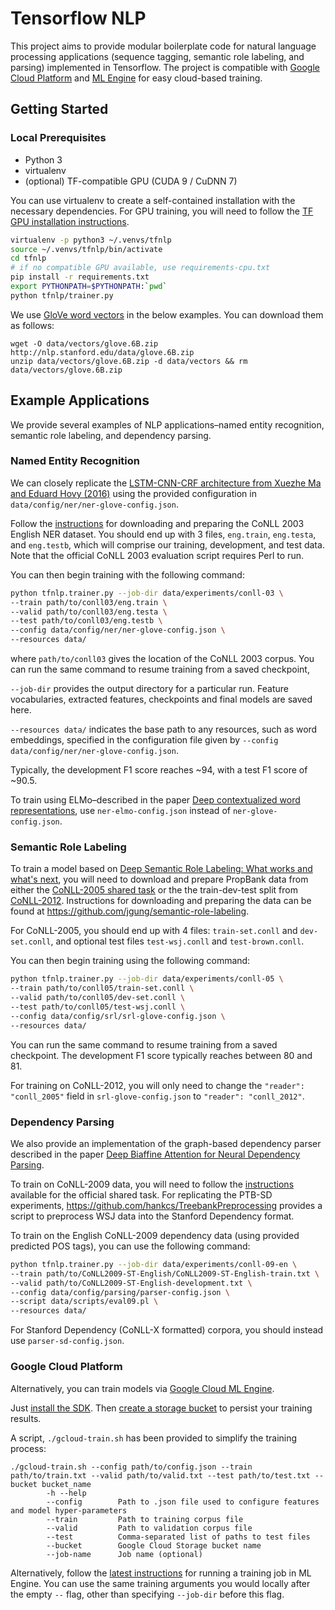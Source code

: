 # Tensorflow NLP

This project aims to provide modular boilerplate code for natural language processing applications 
(sequence tagging, semantic role labeling, and parsing) implemented in Tensorflow. 
The project is compatible with [Google Cloud Platform](https://cloud.google.com/) 
and [ML Engine](https://cloud.google.com/ml-engine/) for easy cloud-based training.

## Getting Started
### Local Prerequisites
* Python 3
* virtualenv
* (optional) TF-compatible GPU (CUDA 9 / CuDNN 7)

You can use virtualenv to create a self-contained installation with the necessary dependencies. 
For GPU training, you will need to follow the [TF GPU installation instructions](
https://www.tensorflow.org/install/install_linux#NVIDIARequirements).

```bash
virtualenv -p python3 ~/.venvs/tfnlp
source ~/.venvs/tfnlp/bin/activate
cd tfnlp
# if no compatible GPU available, use requirements-cpu.txt
pip install -r requirements.txt
export PYTHONPATH=$PYTHONPATH:`pwd`
python tfnlp/trainer.py
```

We use [GloVe word vectors](https://nlp.stanford.edu/projects/glove/) in the below examples.
You can download them as follows:
```
wget -O data/vectors/glove.6B.zip http://nlp.stanford.edu/data/glove.6B.zip
unzip data/vectors/glove.6B.zip -d data/vectors && rm data/vectors/glove.6B.zip
```


## Example Applications
We provide several examples of NLP applications–named entity recognition, semantic role labeling, 
and dependency parsing.

### Named Entity Recognition
We can closely replicate the 
[LSTM-CNN-CRF architecture from Xuezhe Ma and Eduard Hovy (2016)](
http://www.aclweb.org/anthology/P16-1101) 
using the provided configuration in `data/config/ner/ner-glove-config.json`.

Follow the [instructions](https://www.clips.uantwerpen.be/conll2003/ner/) 
for downloading and preparing the CoNLL 2003 English NER dataset.
You should end up with 3 files,
`eng.train`, `eng.testa`, and `eng.testb`, which will comprise our training, development, 
and test data. Note that the official CoNLL 2003 evaluation script requires Perl to run.

You can then begin training with the following command:
```bash
python tfnlp.trainer.py --job-dir data/experiments/conll-03 \
--train path/to/conll03/eng.train \
--valid path/to/conll03/eng.testa \
--test path/to/conll03/eng.testb \
--config data/config/ner/ner-glove-config.json \
--resources data/
```
where `path/to/conll03` gives the location of the CoNLL 2003 corpus.
You can run the same command to resume training from a saved checkpoint,


`--job-dir` provides the output directory for a particular run.
Feature vocabularies, extracted features, checkpoints and final models are saved here.

`--resources data/` indicates the base path to any resources, such as word embeddings, 
specified in the configuration file given by `--config data/config/ner/ner-glove-config.json`.

Typically, the development F1 score reaches ~94, with a test F1 score of ~90.5.

To train using ELMo–described in the paper 
[Deep contextualized word representations](https://arxiv.org/abs/1802.05365), 
use `ner-elmo-config.json` instead of `ner-glove-config.json`.

### Semantic Role Labeling
To train a model based on
[Deep Semantic Role Labeling: What works and what's next](
https://homes.cs.washington.edu/~luheng/files/acl2017_hllz.pdf), 
you will need to download and prepare PropBank data from either the 
[CoNLL-2005 shared task](http://www.lsi.upc.edu/~srlconll/soft.html) 
or the the train-dev-test split from [CoNLL-2012](http://cemantix.org/data/ontonotes.html).
Instructions for downloading and preparing the data can be found at 
https://github.com/jgung/semantic-role-labeling.

For CoNLL-2005, you should end up with 4 files: `train-set.conll` and `dev-set.conll`, 
and optional test files `test-wsj.conll` and `test-brown.conll`.

You can then begin training using the following command:
```bash
python tfnlp.trainer.py --job-dir data/experiments/conll-05 \
--train path/to/conll05/train-set.conll \
--valid path/to/conll05/dev-set.conll \
--test path/to/conll05/test-wsj.conll \
--config data/config/srl/srl-glove-config.json \
--resources data/
```
You can run the same command to resume training from a saved checkpoint. 
The development F1 score typically reaches between 80 and 81.

For training on CoNLL-2012, you will only need to change the `"reader": "conll_2005"` field in 
`srl-glove-config.json` to `"reader": "conll_2012"`.

### Dependency Parsing
We also provide an implementation of the graph-based dependency parser described in the paper 
[Deep Biaffine Attention for Neural Dependency Parsing](https://arxiv.org/abs/1611.01734).

To train on CoNLL-2009 data, you will need to follow the 
[instructions](http://ufal.mff.cuni.cz/conll2009-st/train-dev-data.html) 
available for the official shared task. For replicating the PTB-SD experiments, 
https://github.com/hankcs/TreebankPreprocessing provides a script to preprocess WSJ data 
into the Stanford Dependency format.

To train on the English CoNLL-2009 dependency data (using provided predicted POS tags), 
you can use the following command:
```bash
python tfnlp.trainer.py --job-dir data/experiments/conll-09-en \
--train path/to/CoNLL2009-ST-English/CoNLL2009-ST-English-train.txt \
--valid path/to/CoNLL2009-ST-English-development.txt \
--config data/config/parsing/parser-config.json \
--script data/scripts/eval09.pl \
--resources data/
```
For Stanford Dependency (CoNLL-X formatted) corpora, you should instead use `parser-sd-config.json`.

### Google Cloud Platform
Alternatively, you can train models via [Google Cloud ML Engine](https://cloud.google.com/ml-engine/).

Just [install the SDK](https://cloud.google.com/sdk/install).
Then [create a storage bucket](https://cloud.google.com/storage/docs/creating-buckets)
to persist your training results.

A script, `./gcloud-train.sh` has been provided to simplify the training process:
```text
./gcloud-train.sh --config path/to/config.json --train path/to/train.txt --valid path/to/valid.txt --test path/to/test.txt --bucket bucket_name
        -h --help
        --config        Path to .json file used to configure features and model hyper-parameters
        --train         Path to training corpus file
        --valid         Path to validation corpus file
        --test          Comma-separated list of paths to test files
        --bucket        Google Cloud Storage bucket name
        --job-name      Job name (optional)
```

Alternatively, follow the [latest instructions](
https://cloud.google.com/ml-engine/docs/tensorflow/training-jobs) 
for running a training job in ML Engine. You can use the same training arguments you would locally after the empty `--` flag, 
other than specifying `--job-dir` before this flag.